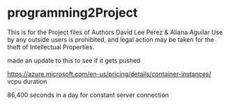 # programming2Project
This is for the Project files of Authors David Lee Perez & Aliana Aguilar
Use by any outside users is prohibited, and legal action may be taken for the theft of Intellectual Properties. 

made an update to this to see if it gets pushed


https://azure.microsoft.com/en-us/pricing/details/container-instances/
vcpu duration

86,400 seconds in a day
for constant server connection


